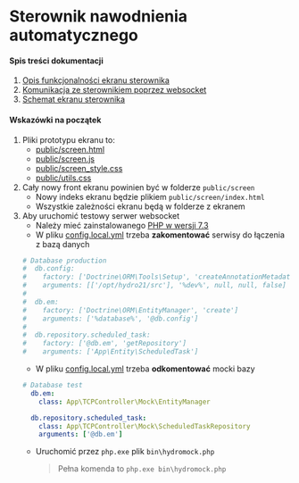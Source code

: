 # Sterownik nawodnienia automatycznego

#### Spis treści dokumentacji
1. [Opis funkcjonalności ekranu sterownika](https://github.com/syntaxerro/hydro21/blob/main/docs/screen.md)
2. [Komunikacja ze sterownikiem poprzez websocket](https://github.com/syntaxerro/hydro21/blob/main/docs/websocket.md)
3. [Schemat ekranu sterownika](https://github.com/syntaxerro/hydro21/blob/main/docs/screen_schema.md)

#### Wskazówki na początek
1. Pliki prototypu ekranu to:
    * [public/screen.html](https://github.com/syntaxerro/hydro21/blob/main/public/screen.html)
    * [public/screen.js](https://github.com/syntaxerro/hydro21/blob/main/public/screen.js)
    * [public/screen_style.css](https://github.com/syntaxerro/hydro21/blob/main/public/screen_style.css)
    * [public/utils.css](https://github.com/syntaxerro/hydro21/blob/main/public/utils.css)
2. Cały nowy front ekranu powinien być w folderze `public/screen`
    * Nowy indeks ekranu będzie plikiem `public/screen/index.html`
    * Wszystkie zależności ekranu będą w folderze z ekranem
3. Aby uruchomić testowy serwer websocket 
    * Należy mieć zainstalowanego [PHP w wersji 7.3](https://windows.php.net/downloads/releases/php-7.3.28-Win32-VC15-x64.zip)
    * W pliku [config.local.yml](https://github.com/syntaxerro/hydro21/blob/main/config.yml) trzeba **zakomentować** serwisy do łączenia z bazą danych
    ```yml
    # Database production
    #  db.config:
    #    factory: ['Doctrine\ORM\Tools\Setup', 'createAnnotationMetadataConfiguration']
    #    arguments: [['/opt/hydro21/src'], '%dev%', null, null, false]
    #
    #  db.em:
    #    factory: ['Doctrine\ORM\EntityManager', 'create']
    #    arguments: ['%database%', '@db.config']
    # 
    #  db.repository.scheduled_task:
    #    factory: ['@db.em', 'getRepository']
    #    arguments: ['App\Entity\ScheduledTask']
    ```
    * W pliku [config.local.yml](https://github.com/syntaxerro/hydro21/blob/main/config.yml) trzeba **odkomentować** mocki bazy
    ```yml
    # Database test
      db.em:
        class: App\TCPController\Mock\EntityManager
    
      db.repository.scheduled_task:
        class: App\TCPController\Mock\ScheduledTaskRepository
        arguments: ['@db.em']
    ```
    * Uruchomić przez `php.exe` plik `bin\hydromock.php`
        > Pełna komenda to `php.exe bin\hydromock.php`
    
